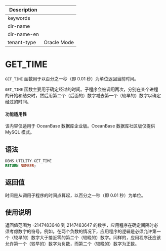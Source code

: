 | Description   |                 |
|---------------|-----------------|
| keywords      |                 |
| dir-name      |                 |
| dir-name-en   |                 |
| tenant-type   | Oracle Mode     |

# GET_TIME

`GET_TIME` 函数用于以百分之一秒（即 0.01 秒）为单位返回当前时间。

`GET_TIME` 函数主要用于确定经过的时间。子程序会被调用两次，分别在某个进程的开始和结束时，然后用第二个（后面的）数字减去第一个（较早的）数字以确定经过的时间。

  <main id="notice" >
    <h4>功能适用性</h4>
    <p>该内容仅适用于 OceanBase 数据库企业版。OceanBase 数据库社区版仅提供 MySQL 模式。</p>
  </main>

## 语法

```sql
DBMS_UTILITY.GET_TIME 
RETURN NUMBER;
```



## 返回值

时间是从调用子程序的时间点算起，以百分之一秒（即 0.01 秒）为单位。

使用说明 
-------------------------

返回值范围为 -2147483648 到 2147483647 的数字，应用程序在确定间隔时必须考虑数字的符号。例如，在两个负数的情况下，应用程序的逻辑是必须允许第一个（较早的）数字大于接近零的第二个（较晚的）数字。同样的，应用程序还应该允许第一个（较早的）数字为负数，而第二个（较晚的）数字为正数。
